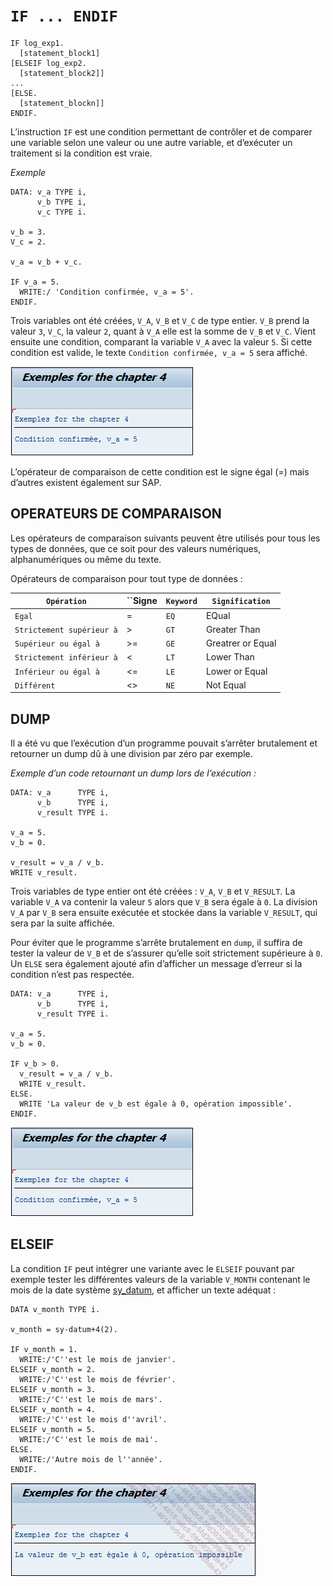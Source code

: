 # **`IF ... ENDIF`**

```JS
IF log_exp1.
  [statement_block1]
[ELSEIF log_exp2.
  [statement_block2]]
...
[ELSE.
  [statement_blockn]]
ENDIF.
```

L’instruction `IF` est une condition permettant de contrôler et de comparer une variable selon une valeur ou une autre variable, et d’exécuter un traitement si la condition est vraie.

_Exemple_

```JS
DATA: v_a TYPE i,
      v_b TYPE i,
      v_c TYPE i.

v_b = 3.
V_c = 2.

v_a = v_b + v_c.

IF v_a = 5.
  WRITE:/ 'Condition confirmée, v_a = 5'.
ENDIF.
```

Trois variables ont été créées, `V_A`, `V_B` et `V_C` de type entier. `V_B` prend la valeur `3`, `V_C`, la valeur `2`, quant à `V_A` elle est la somme de `V_B` et `V_C`. Vient ensuite une condition, comparant la variable `V_A` avec la valeur `5`. Si cette condition est valide, le texte `Condition confirmée, v_a = 5` sera affiché.

![](../00_Ressources/02_01_01.png)

L’opérateur de comparaison de cette condition est le signe égal (=) mais d’autres existent également sur SAP.

## **OPERATEURS DE COMPARAISON**

Les opérateurs de comparaison suivants peuvent être utilisés pour tous les types de données, que ce soit pour des valeurs numériques, alphanumériques ou même du texte.

Opérateurs de comparaison pour tout type de données :

| **`Opération`**           | **``Signe** | **`Keyword`** | **`Signification`** |
| ------------------------- | ----------- | ------------- | ------------------- |
| `Egal`                    | =           | `EQ`          | EQual               |
| `Strictement supérieur à` | >           | `GT`          | Greater Than        |
| `Supérieur ou égal à`     | >=          | `GE`          | Greatrer or Equal   |
| `Strictement inférieur à` | <           | `LT`          | Lower Than          |
| `Inférieur ou égal à`     | <=          | `LE`          | Lower or Equal      |
| `Différent`               | <>          | `NE`          | Not Equal           |

## **DUMP**

Il a été vu que l’exécution d’un programme pouvait s’arrêter brutalement et retourner un dump dû à une division par zéro par exemple.

_Exemple d’un code retournant un dump lors de l’exécution :_

```JS
DATA: v_a      TYPE i,
      v_b      TYPE i,
      v_result TYPE i.

v_a = 5.
v_b = 0.

v_result = v_a / v_b.
WRITE v_result.
```

Trois variables de type entier ont été créées : `V_A`, `V_B` et `V_RESULT`. La variable `V_A` va contenir la valeur `5` alors que `V_B` sera égale à `0`. La division `V_A` par `V_B` sera ensuite exécutée et stockée dans la variable `V_RESULT`, qui sera par la suite affichée.

Pour éviter que le programme s’arrête brutalement en `dump`, il suffira de tester la valeur de `V_B` et de s’assurer qu’elle soit strictement supérieure à `0`. Un `ELSE` sera également ajouté afin d’afficher un message d’erreur si la condition n’est pas respectée.

```JS
DATA: v_a      TYPE i,
      v_b      TYPE i,
      v_result TYPE i.

v_a = 5.
v_b = 0.

IF v_b > 0.
  v_result = v_a / v_b.
  WRITE v_result.
ELSE.
  WRITE 'La valeur de v_b est égale à 0, opération impossible'.
ENDIF.
```

![](../99%20-%20Ressources/02_Conditions%20-%2001%20-%2001.png)

## **ELSEIF**

La condition `IF` peut intégrer une variante avec le `ELSEIF` pouvant par exemple tester les différentes valeurs de la variable `V_MONTH` contenant le mois de la date système [sy_datum](../99_Help/02_SY-SYSTEM.md), et afficher un texte adéquat :

```JS
DATA v_month TYPE i.

v_month = sy-datum+4(2).

IF v_month = 1.
  WRITE:/'C''est le mois de janvier'.
ELSEIF v_month = 2.
  WRITE:/'C''est le mois de février'.
ELSEIF v_month = 3.
  WRITE:/'C''est le mois de mars'.
ELSEIF v_month = 4.
  WRITE:/'C''est le mois d''avril'.
ELSEIF v_month = 5.
  WRITE:/'C''est le mois de mai'.
ELSE.
  WRITE:/'Autre mois de l''année'.
ENDIF.
```

![](../99%20-%20Ressources/02_Conditions%20-%2001%20-%2002.png)

